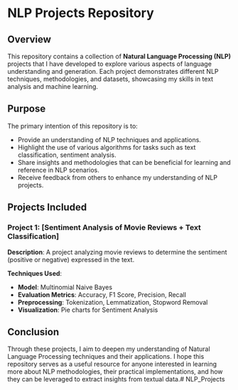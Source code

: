 # NLP Projects Repository

## Overview
This repository contains a collection of **Natural Language Processing (NLP)** projects that I have developed to explore various aspects of language understanding and generation. Each project demonstrates different NLP techniques, methodologies, and datasets, showcasing my skills in text analysis and machine learning.

## Purpose
The primary intention of this repository is to:
- Provide an understanding of NLP techniques and applications.
- Highlight the use of various algorithms for tasks such as text classification, sentiment analysis.
- Share insights and methodologies that can be beneficial for learning and reference in NLP scenarios.
- Receive feedback from others to enhance my understanding of NLP projects.

## Projects Included

### Project 1: [Sentiment Analysis of Movie Reviews + Text Classification]
**Description**: A project analyzing movie reviews to determine the sentiment (positive or negative) expressed in the text.

**Techniques Used**:
- **Model**: Multinomial Naive Bayes
- **Evaluation Metrics**: Accuracy, F1 Score, Precision, Recall
- **Preprocessing**: Tokenization, Lemmatization, Stopword Removal
- **Visualization**: Pie charts for Sentiment Analysis


## Conclusion
Through these projects, I aim to deepen my understanding of Natural Language Processing techniques and their applications. I hope this repository serves as a useful resource for anyone interested in learning more about NLP methodologies, their practical implementations, and how they can be leveraged to extract insights from textual data.# NLP_Projects
